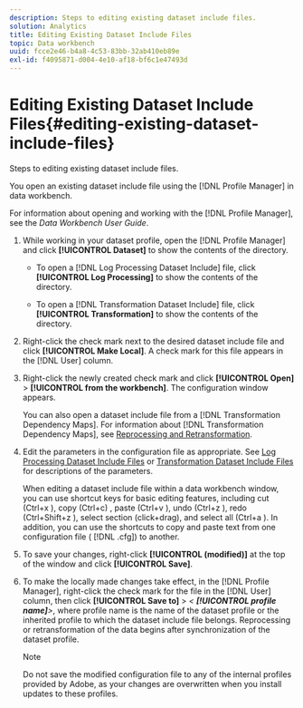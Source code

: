 ```yaml
---
description: Steps to editing existing dataset include files.
solution: Analytics
title: Editing Existing Dataset Include Files
topic: Data workbench
uuid: fcce2e46-b4a8-4c53-83bb-32ab410eb89e
exl-id: f4095871-d004-4e10-af18-bf6c1e47493d
---
```

# Editing Existing Dataset Include Files{#editing-existing-dataset-include-files}

Steps to editing existing dataset include files.

You open an existing dataset include file using the [!DNL Profile Manager] in data workbench.

For information about opening and working with the [!DNL Profile Manager], see the *Data Workbench User Guide*. 

1. While working in your dataset profile, open the [!DNL Profile Manager] and click **[!UICONTROL Dataset]** to show the contents of the directory.

    * To open a [!DNL Log Processing Dataset Include] file, click **[!UICONTROL Log Processing]** to show the contents of the directory. 
    
    * To open a [!DNL Transformation Dataset Include] file, click **[!UICONTROL Transformation]** to show the contents of the directory.

1. Right-click the check mark next to the desired dataset include file and click **[!UICONTROL Make Local]**. A check mark for this file appears in the [!DNL User] column.
1. Right-click the newly created check mark and click **[!UICONTROL Open]** > **[!UICONTROL from the workbench]**. The configuration window appears.

   You can also open a dataset include file from a [!DNL Transformation Dependency Maps]. For information about [!DNL Transformation Dependency Maps], see [Reprocessing and Retransformation](../../../../home/c-dataset-const-proc/c-reproc-retrans/c-unst-reproc-retrans.md). 

1. Edit the parameters in the configuration file as appropriate. See [Log Processing Dataset Include Files](../../../../home/c-dataset-const-proc/c-dataset-inc-files/c-types-dataset-inc-files/c-log-proc-dataset-inc-files/c-log-proc-dataset-inc-files.md#concept-999475a22519432e98844622ca95b6ab) or [Transformation Dataset Include Files](../../../../home/c-dataset-const-proc/c-dataset-inc-files/c-types-dataset-inc-files/c-trans-dataset-inc-files.md#concept-c64aa78ed9ce40b8a0f4932c82ff5ace) for descriptions of the parameters.

   When editing a dataset include file within a data workbench window, you can use shortcut keys for basic editing features, including cut (Ctrl+x ), copy (Ctrl+c) , paste (Ctrl+v ), undo (Ctrl+z ), redo (Ctrl+Shift+z ), select section (click+drag), and select all (Ctrl+a ). In addition, you can use the shortcuts to copy and paste text from one configuration file ( [!DNL .cfg]) to another. 

1. To save your changes, right-click **[!UICONTROL (modified)]** at the top of the window and click **[!UICONTROL Save]**.
1. To make the locally made changes take effect, in the [!DNL Profile Manager], right-click the check mark for the file in the [!DNL User] column, then click **[!UICONTROL Save to]** > *< **[!UICONTROL profile name]**>*, where profile name is the name of the dataset profile or the inherited profile to which the dataset include file belongs. Reprocessing or retransformation of the data begins after synchronization of the dataset profile.

   >[!NOTE]
   >
   >Do not save the modified configuration file to any of the internal profiles provided by Adobe, as your changes are overwritten when you install updates to these profiles.

